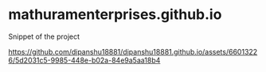 # mathuramenterprises.github.io
Snippet of the project

https://github.com/dipanshu18881/dipanshu18881.github.io/assets/66013226/5d2031c5-9985-448e-b02a-84e9a5aa18b4


